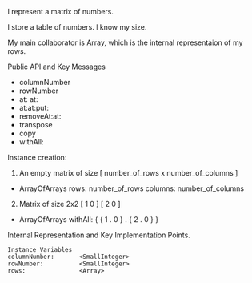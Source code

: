 I represent a matrix of numbers.

I store a table of numbers. l know my size.

My main collaborator is Array, which is the internal representaion of my rows.

Public API and Key Messages
- columnNumber
- rowNumber
- at: at:
- at:at:put:
- removeAt:at:
- transpose
- copy
- withAll:

Instance creation:
1) An empty matrix of size [ number_of_rows x number_of_columns ]
- ArrayOfArrays rows: number_of_rows columns: number_of_columns
2) Matrix of size 2x2
			[ 1 0 ]
			[ 2 0 ]
- ArrayOfArrays withAll: { { 1 . 0 } . { 2 . 0 } }
   
Internal Representation and Key Implementation Points.

    Instance Variables
	columnNumber:		<SmallInteger>
	rowNumber:			<SmallInteger>
	rows:				<Array>